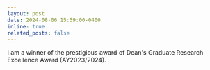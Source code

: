 ```yaml
---
layout: post
date: 2024-08-06 15:59:00-0400
inline: true
related_posts: false
---
```


 I am a winner of the prestigious award of Dean's Graduate Research Excellence Award (AY2023/2024).
